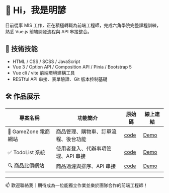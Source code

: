 # 👋 Hi，我是明諺

目前從事 MIS 工作，正在積極轉職為前端工程師，完成六角學院完整課程訓練，熟悉 Vue.js 前端開發流程與 API 串接整合。

## 🔧 技術技能
- HTML / CSS / SCSS / JavaScript
- Vue 3 / Option API / Composition API / Pinia / Bootstrap 5
- Vue cli / vite 前端環境建構工具
- RESTful API 串接、表單驗證、Git 版本控制基礎

## 🛠 作品展示

| 專案名稱 | 功能簡介 | 原始碼 | 線上連結 |
|---------|----------|----------|----------|
| 🛒 GameZone 電商網站 | 商品管理、購物車、訂單流程、後台功能 | [code](https://github.com/Xenosword-X/final_project) | [Demo](https://xenosword-x.github.io/final_project/) |
| ✅ TodoList 系統 | 使用者登入、代辦事項管理、API 串接 | [code](https://github.com/Xenosword-X/vite-project) | [Demo](https://xenosword-x.github.io/vite-project/) |
| 🔍 商品比價網站 | 商品過濾與排序、API 串接 | [code](https://github.com/Xenosword-X/APIFilter_project) | [Demo](https://xenosword-x.github.io/APIFilter_project/) |

---

📫 歡迎聯絡我｜期待成為一位能獨立作業並樂於團隊合作的前端工程師！
